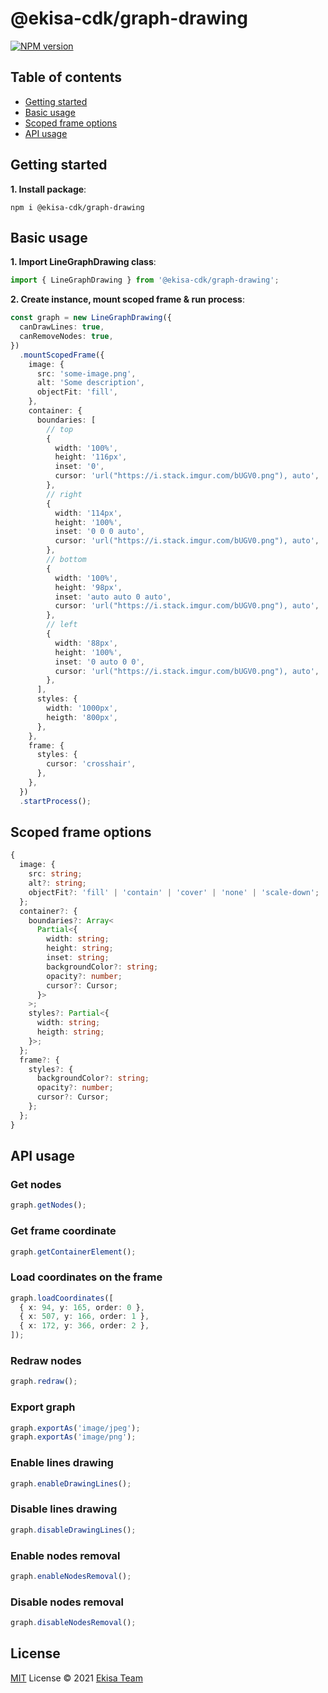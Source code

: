 # @ekisa-cdk/graph-drawing

[![NPM version](https://img.shields.io/npm/v/@ekisa-cdk/graph-drawing?color=a1b858&label=)](https://www.npmjs.com/package/@ekisa-cdk/graph-drawing)

## Table of contents

- [Getting started](#getting-started)
- [Basic usage](#basic-usage)
- [Scoped frame options](#scoped-frame-options)
- [API usage](#api-usage)

## **Getting started**

**1. Install package**:

```
npm i @ekisa-cdk/graph-drawing
```

## **Basic usage**

**1. Import LineGraphDrawing class**:

```ts
import { LineGraphDrawing } from '@ekisa-cdk/graph-drawing';
```

**2. Create instance, mount scoped frame & run process**:

```ts
const graph = new LineGraphDrawing({
  canDrawLines: true,
  canRemoveNodes: true,
})
  .mountScopedFrame({
    image: {
      src: 'some-image.png',
      alt: 'Some description',
      objectFit: 'fill',
    },
    container: {
      boundaries: [
        // top
        {
          width: '100%',
          height: '116px',
          inset: '0',
          cursor: 'url("https://i.stack.imgur.com/bUGV0.png"), auto',
        },
        // right
        {
          width: '114px',
          height: '100%',
          inset: '0 0 0 auto',
          cursor: 'url("https://i.stack.imgur.com/bUGV0.png"), auto',
        },
        // bottom
        {
          width: '100%',
          height: '98px',
          inset: 'auto auto 0 auto',
          cursor: 'url("https://i.stack.imgur.com/bUGV0.png"), auto',
        },
        // left
        {
          width: '88px',
          height: '100%',
          inset: '0 auto 0 0',
          cursor: 'url("https://i.stack.imgur.com/bUGV0.png"), auto',
        },
      ],
      styles: {
        width: '1000px',
        heigth: '800px',
      },
    },
    frame: {
      styles: {
        cursor: 'crosshair',
      },
    },
  })
  .startProcess();
```

## **Scoped frame options**

```ts
{
  image: {
    src: string;
    alt?: string;
    objectFit?: 'fill' | 'contain' | 'cover' | 'none' | 'scale-down';
  };
  container?: {
    boundaries?: Array<
      Partial<{
        width: string;
        height: string;
        inset: string;
        backgroundColor?: string;
        opacity?: number;
        cursor?: Cursor;
      }>
    >;
    styles?: Partial<{
      width: string;
      heigth: string;
    }>;
  };
  frame?: {
    styles?: {
      backgroundColor?: string;
      opacity?: number;
      cursor?: Cursor;
    };
  };
}
```

## **API usage**

### **Get nodes**

```ts
graph.getNodes();
```

### **Get frame coordinate**

```ts
graph.getContainerElement();
```

### **Load coordinates on the frame**

```ts
graph.loadCoordinates([
  { x: 94, y: 165, order: 0 },
  { x: 507, y: 166, order: 1 },
  { x: 172, y: 366, order: 2 },
]);
```

### **Redraw nodes**

```ts
graph.redraw();
```

### **Export graph**

```ts
graph.exportAs('image/jpeg');
graph.exportAs('image/png');
```

### **Enable lines drawing**

```ts
graph.enableDrawingLines();
```

### **Disable lines drawing**

```ts
graph.disableDrawingLines();
```

### **Enable nodes removal**

```ts
graph.enableNodesRemoval();
```

### **Disable nodes removal**

```ts
graph.disableNodesRemoval();
```

## License

[MIT](./LICENSE) License © 2021 [Ekisa Team](https://github.com/Ekisa-Team/cdk)
